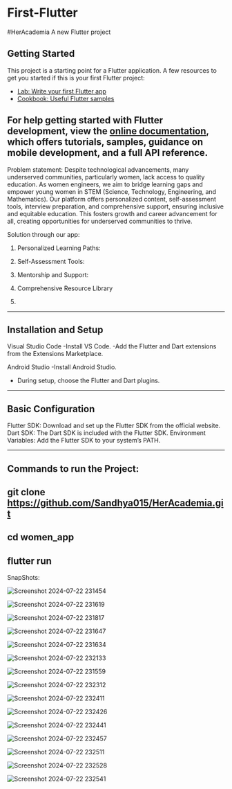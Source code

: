 # First-Flutter
#HerAcademia
A new Flutter project

## Getting Started
This project is a starting point for a Flutter application.
A few resources to get you started if this is your first Flutter project:

- [Lab: Write your first Flutter app](https://docs.flutter.dev/get-started/codelab)
- [Cookbook: Useful Flutter samples](https://docs.flutter.dev/cookbook)

For help getting started with Flutter development, view the
[online documentation](https://docs.flutter.dev/), which offers tutorials,
samples, guidance on mobile development, and a full API reference.
----------------------------------------------------------------------------------------
Problem statement:
Despite technological advancements, many underserved communities, particularly women, lack access to quality education. As women engineers, we aim to bridge learning gaps and empower young women in STEM (Science, Technology, Engineering, and Mathematics). Our platform offers personalized content, self-assessment tools, interview preparation, and comprehensive support, ensuring inclusive and equitable education. This fosters growth and career advancement for all, creating opportunities for underserved communities to thrive.

Solution through our app:

1. Personalized Learning Paths:

2. Self-Assessment Tools:

3. Mentorship and Support:

4. Comprehensive Resource Library
5. 
------------------------------------------
Installation and Setup
----------------------------------
Visual Studio Code
-Install VS Code.
-Add the Flutter and Dart extensions from the Extensions Marketplace.

Android Studio
-Install Android Studio.
- During setup, choose the Flutter and Dart plugins.
- --------------------------------------------------------
Basic Configuration
---------------------------------------------
Flutter SDK: Download and set up the Flutter SDK from the official website.
Dart SDK: The Dart SDK is included with the Flutter SDK.
Environment Variables: Add the Flutter SDK to your system’s PATH.

------------------------------
Commands to run the Project:
----------------------------------
git clone https://github.com/Sandhya015/HerAcademia.git
-------------------------
cd women_app
-----------------------
flutter run
-------------------------------------------
SnapShots:


![Screenshot 2024-07-22 231454](https://github.com/user-attachments/assets/ebabe99a-cd23-41ab-8ad2-ae9a051973da)

![Screenshot 2024-07-22 231619](https://github.com/user-attachments/assets/4ebcf388-129e-4019-bf6e-13a05117f996)

![Screenshot 2024-07-22 231817](https://github.com/user-attachments/assets/5d812d2e-5c7a-4fa5-a24e-8f18517454a5)

![Screenshot 2024-07-22 231647](https://github.com/user-attachments/assets/7540ff67-6a34-4f1f-980f-75edc10b329b)

![Screenshot 2024-07-22 231634](https://github.com/user-attachments/assets/53498bc3-0dfb-43f3-8685-4236111090f8)

![Screenshot 2024-07-22 232133](https://github.com/user-attachments/assets/997f228c-c224-4140-b075-b570b9c57ec1)

![Screenshot 2024-07-22 231559](https://github.com/user-attachments/assets/f02a0a1f-a589-4d77-bfdb-719d532ccf9f)

![Screenshot 2024-07-22 232312](https://github.com/user-attachments/assets/146c371f-36e9-42d6-beea-1377dd6fc3dd)

![Screenshot 2024-07-22 232411](https://github.com/user-attachments/assets/ccbd499b-5a90-49e3-9fbe-ad9b72c305fa)

![Screenshot 2024-07-22 232426](https://github.com/user-attachments/assets/61fe2e70-3dc8-468c-b621-af8034ae6b9b)

![Screenshot 2024-07-22 232441](https://github.com/user-attachments/assets/c7eb7f0e-1008-40d6-ac93-a4377d4bbb7a)

![Screenshot 2024-07-22 232457](https://github.com/user-attachments/assets/463959f4-e44a-4ced-a892-c337241971da)

![Screenshot 2024-07-22 232511](https://github.com/user-attachments/assets/367cde36-8f1e-40b5-812f-eda7227f7e0f)

![Screenshot 2024-07-22 232528](https://github.com/user-attachments/assets/ec4aa0e4-4e7f-48ca-8377-826fe0a9d4ad)

![Screenshot 2024-07-22 232541](https://github.com/user-attachments/assets/73c80773-9004-4248-9a2d-00a1aef21fde)










